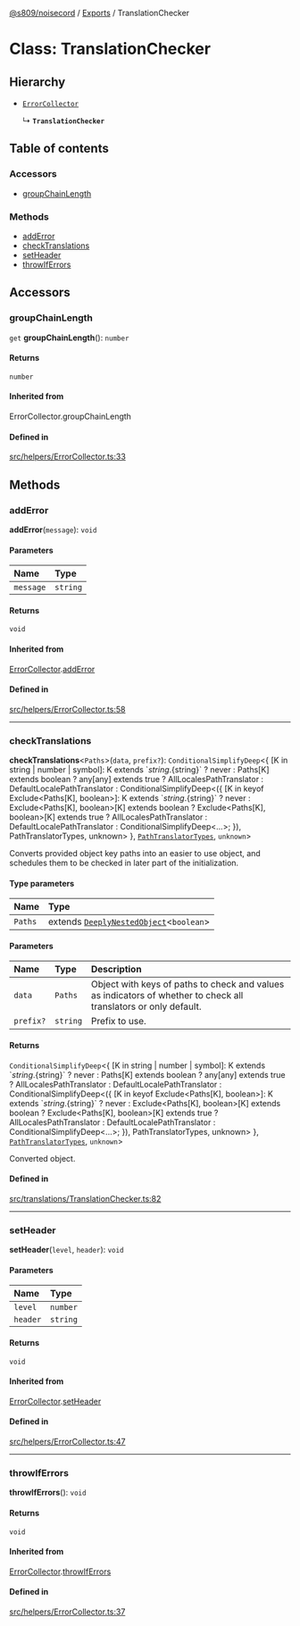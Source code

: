 [@s809/noisecord](../README.md) / [Exports](../modules.md) / TranslationChecker

# Class: TranslationChecker

## Hierarchy

- [`ErrorCollector`](ErrorCollector.md)

  ↳ **`TranslationChecker`**

## Table of contents

### Accessors

- [groupChainLength](TranslationChecker-1.md#groupchainlength)

### Methods

- [addError](TranslationChecker-1.md#adderror)
- [checkTranslations](TranslationChecker-1.md#checktranslations)
- [setHeader](TranslationChecker-1.md#setheader)
- [throwIfErrors](TranslationChecker-1.md#throwiferrors)

## Accessors

### groupChainLength

`get` **groupChainLength**(): `number`

#### Returns

`number`

#### Inherited from

ErrorCollector.groupChainLength

#### Defined in

[src/helpers/ErrorCollector.ts:33](https://github.com/s809/noisecord/blob/master/src/helpers/ErrorCollector.ts#L33)

## Methods

### addError

**addError**(`message`): `void`

#### Parameters

| Name | Type |
| :------ | :------ |
| `message` | `string` |

#### Returns

`void`

#### Inherited from

[ErrorCollector](ErrorCollector.md).[addError](ErrorCollector.md#adderror)

#### Defined in

[src/helpers/ErrorCollector.ts:58](https://github.com/s809/noisecord/blob/master/src/helpers/ErrorCollector.ts#L58)

___

### checkTranslations

**checkTranslations**<`Paths`\>(`data`, `prefix?`): `ConditionalSimplifyDeep`<{ [K in string \| number \| symbol]: K extends \`${string}.${string}\` ? never : Paths[K] extends boolean ? any[any] extends true ? AllLocalesPathTranslator : DefaultLocalePathTranslator : ConditionalSimplifyDeep<({ [K in keyof Exclude<Paths[K], boolean\>]: K extends \`${string}.${string}\` ? never : Exclude<Paths[K], boolean\>[K] extends boolean ? Exclude<Paths[K], boolean\>[K] extends true ? AllLocalesPathTranslator : DefaultLocalePathTranslator : ConditionalSimplifyDeep<...\>; }), PathTranslatorTypes, unknown\> }, [`PathTranslatorTypes`](../modules/TranslationChecker.md#pathtranslatortypes), `unknown`\>

Converts provided object key paths into an easier to use object, and schedules them to be checked in later part of the initialization.

#### Type parameters

| Name | Type |
| :------ | :------ |
| `Paths` | extends [`DeeplyNestedObject`](../modules.md#deeplynestedobject)<`boolean`\> |

#### Parameters

| Name | Type | Description |
| :------ | :------ | :------ |
| `data` | `Paths` | Object with keys of paths to check and values as indicators of whether to check all translators or only default. |
| `prefix?` | `string` | Prefix to use. |

#### Returns

`ConditionalSimplifyDeep`<{ [K in string \| number \| symbol]: K extends \`${string}.${string}\` ? never : Paths[K] extends boolean ? any[any] extends true ? AllLocalesPathTranslator : DefaultLocalePathTranslator : ConditionalSimplifyDeep<({ [K in keyof Exclude<Paths[K], boolean\>]: K extends \`${string}.${string}\` ? never : Exclude<Paths[K], boolean\>[K] extends boolean ? Exclude<Paths[K], boolean\>[K] extends true ? AllLocalesPathTranslator : DefaultLocalePathTranslator : ConditionalSimplifyDeep<...\>; }), PathTranslatorTypes, unknown\> }, [`PathTranslatorTypes`](../modules/TranslationChecker.md#pathtranslatortypes), `unknown`\>

Converted object.

#### Defined in

[src/translations/TranslationChecker.ts:82](https://github.com/s809/noisecord/blob/master/src/translations/TranslationChecker.ts#L82)

___

### setHeader

**setHeader**(`level`, `header`): `void`

#### Parameters

| Name | Type |
| :------ | :------ |
| `level` | `number` |
| `header` | `string` |

#### Returns

`void`

#### Inherited from

[ErrorCollector](ErrorCollector.md).[setHeader](ErrorCollector.md#setheader)

#### Defined in

[src/helpers/ErrorCollector.ts:47](https://github.com/s809/noisecord/blob/master/src/helpers/ErrorCollector.ts#L47)

___

### throwIfErrors

**throwIfErrors**(): `void`

#### Returns

`void`

#### Inherited from

[ErrorCollector](ErrorCollector.md).[throwIfErrors](ErrorCollector.md#throwiferrors)

#### Defined in

[src/helpers/ErrorCollector.ts:37](https://github.com/s809/noisecord/blob/master/src/helpers/ErrorCollector.ts#L37)
